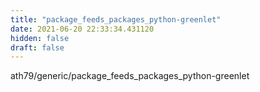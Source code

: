 ```yaml
---
title: "package_feeds_packages_python-greenlet"
date: 2021-06-20 22:33:34.431120
hidden: false
draft: false
---
```


ath79/generic/package_feeds_packages_python-greenlet

